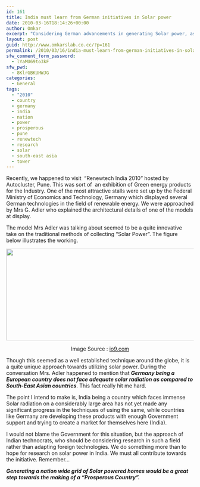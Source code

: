 ```yaml
---
id: 161
title: India must learn from German initiatives in Solar power
date: 2010-03-16T18:14:26+00:00
author: Omkar
excerpt: "Considering German advancements in generating Solar power, as compared to India it receives quite low Solar radiation. Then why isn't India leading in Solar power generation?"
layout: post
guid: http://www.omkarslab.co.cc/?p=161
permalink: /2010/03/16/india-must-learn-from-german-initiatives-in-solar-power/
sfw_comment_form_password:
  - lYaMU69to3kF
sfw_pwd:
  - 8KlrGBKUHWJG
categories:
  - General
tags:
  - "2010"
  - country
  - germany
  - india
  - nation
  - power
  - prosperous
  - pune
  - renewtech
  - research
  - solar
  - south-east asia
  - tower
---
```

Recently, we happened to visit  &#8220;Renewtech India 2010&#8221; hosted by Autocluster, Pune. This was sort of  an exhibition of Green energy products for the Industry. One of the most attractive stalls were set up by the Federal Ministry of Economics and Technology, Germany which displayed several German technologies in the field of renewable energy. We were approached by Mrs G. Adler who explained the architectural details of one of the models at display.

The model Mrs Adler was talking about seemed to be a quite innovative take on the traditional methods of collecting &#8220;Solar Power&#8221;. The figure below illustrates the working.

<p style="text-align: center;">
  <a href="http://io9.com/379226/a-solar+powered-death-ray" target="_blank"><img class="alignnone" title="Solar Power Tower" src="http://lh5.ggpht.com/_Tf3uLIahhCQ/S5_GM9WiUGI/AAAAAAAAAm0/1YQ_KeZyWo0/s800/solar01.jpg" alt="" width="567" height="246" /></a>
</p>

<p style="text-align: center;">
  Image Source : <a href="http://io9.com/379226/a-solar+powered-death-ray" target="_blank">io9.com</a>
</p>

Though this seemed as a well established technique around the globe, it is a quite unique approach towards utilizing solar power. During the conversation Mrs. Adler happened to mention that _**Germany being a European country does not face adequate solar radiation as compared to South-East Asian countries**_. This fact really hit me hard.

The point I intend to make is, India being a country which faces immense Solar radiation on a considerably large area has not yet made any significant progress in the techniques of using the same, while countries like Germany are developing these products with enough Government support and trying to create a market for themselves here (India).

I would not blame the Government for this situation, but the approach of Indian technocrats, who should be considering research in such a field rather than adapting foreign technologies. We do something more than to hope for research on solar power in India. We must all contribute towards the initiative. Remember&#8230;

_**Generating a nation wide grid of Solar powered homes would be a great step towards the making of a &#8220;Prosperous Country&#8221;.**_
